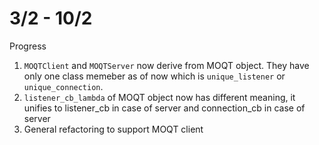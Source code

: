 # 3/2 - 10/2
Progress
1. `MOQTClient` and `MOQTServer` now derive from MOQT object. They have only 
    one class memeber as of now which is `unique_listener` or `unique_connection`.
2. `listener_cb_lambda` of MOQT object now has different meaning, it unifies to
    listener_cb in case of server and connection_cb in case of server
3. General refactoring to support MOQT client




